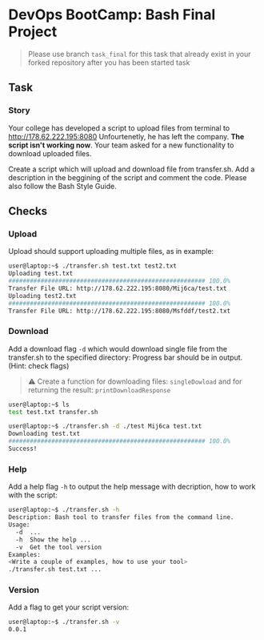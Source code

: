 # DevOps BootCamp: Bash Final Project

>Please use branch ```task_final``` for this task that already exist in your forked repository after you has been started task

## Task

### Story
Your college has developed a script to upload files from terminal to http://178.62.222.195:8080 Unfourtenetly, he has left the company. **The script isn't working now**. Your team asked for a new functionality to download uploaded files.

Create a script which will upload and download file from transfer.sh. Add a description in the beggining of the script and comment the code. Please also follow the Bash Style Guide.

## Checks

### Upload

Upload should support uploading multiple files, as in example:

```bash
user@laptop:~$ ./transfer.sh test.txt test2.txt
Uploading test.txt
####################################################### 100.0%
Transfer File URL: http://178.62.222.195:8080/Mij6ca/test.txt
Uploading test2.txt
####################################################### 100.0%
Transfer File URL: http://178.62.222.195:8080/Msfddf/test2.txt
```

### Download

Add a download flag `-d` which would download single file from the transfer.sh to the specified directory:
Progress bar should be in output. (Hint: check flags)

> :warning: Create a function for downloading files: `singleDowload` and for returning the result: `printDownloadResponse`

```bash
user@laptop:~$ ls 
test test.txt transfer.sh

user@laptop:~$ ./transfer.sh -d ./test Mij6ca test.txt
Downloading test.txt
####################################################### 100.0%
Success!
```

### Help

Add a help flag `-h` to output the help message with decription, how to work with the script:

```bash
user@laptop:~$ ./transfer.sh -h
Description: Bash tool to transfer files from the command line.
Usage:
  -d  ...
  -h  Show the help ... 
  -v  Get the tool version
Examples:
<Write a couple of examples, how to use your tool>
./transfer.sh test.txt ...
```

### Version

Add a flag to get your script version:

```bash
user@laptop:~$ ./transfer.sh -v
0.0.1
```
